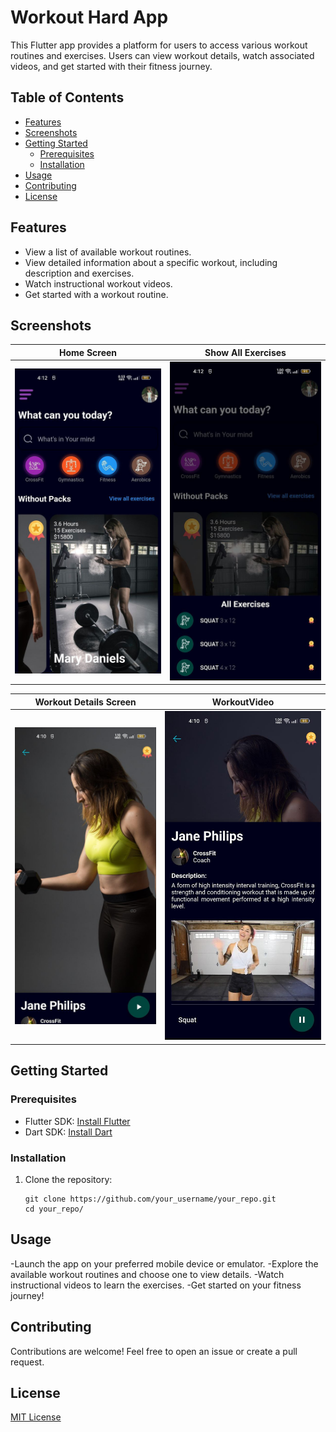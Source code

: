 # Workout Hard App

This Flutter app provides a platform for users to access various workout routines and exercises. Users can view workout details, watch associated videos, and get started with their fitness journey.

## Table of Contents
- [Features](#features)
- [Screenshots](#screenshots)
- [Getting Started](#getting-started)
  - [Prerequisites](#prerequisites)
  - [Installation](#installation)
- [Usage](#usage)
- [Contributing](#contributing)
- [License](#license)

## Features

- View a list of available workout routines.
- View detailed information about a specific workout, including description and exercises.
- Watch instructional workout videos.
- Get started with a workout routine.

## Screenshots

| Home Screen | Show All Exercises |
| :------: | :----------: |
| ![conversations Screen](screenshots/home_screen.jpg) | ![messaging Screen](screenshots/all_exercises.jpg) |

| Workout Details Screen | WorkoutVideo |
| :------: | :----------: |
| ![ForgotPassword Screen](screenshots/details_screen.jpg) | ![SavedProducts Screen](screenshots/workout_details.jpg) |


## Getting Started

### Prerequisites

- Flutter SDK: [Install Flutter](https://flutter.dev/docs/get-started/install)
- Dart SDK: [Install Dart](https://dart.dev/get-dart)

### Installation

1. Clone the repository:

   ```shell
   git clone https://github.com/your_username/your_repo.git
   cd your_repo/

## Usage
-Launch the app on your preferred mobile device or emulator.
-Explore the available workout routines and choose one to view details.
-Watch instructional videos to learn the exercises.
-Get started on your fitness journey!

## Contributing
Contributions are welcome! Feel free to open an issue or create a pull request.

## License

[MIT License](LICENSE)